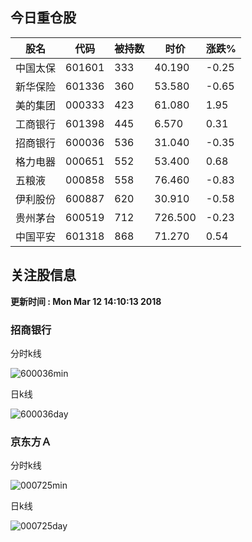 
## 今日重仓股 

|股名|代码|被持数|时价|涨跌%|
|---|---|---|---|---|
|中国太保|601601|333|40.190|-0.25|
|新华保险|601336|360|53.580|-0.65|
|美的集团|000333|423|61.080|1.95|
|工商银行|601398|445|6.570|0.31|
|招商银行|600036|536|31.040|-0.35|
|格力电器|000651|552|53.400|0.68|
|五粮液|000858|558|76.460|-0.83|
|伊利股份|600887|620|30.910|-0.58|
|贵州茅台|600519|712|726.500|-0.23|
|中国平安|601318|868|71.270|0.54|

## 关注股信息
**更新时间 : Mon Mar 12 14:10:13 2018**
### 招商银行 
分时k线

![600036min](http://image.sinajs.cn/newchart/min/n/sh600036.gif)

日k线

![600036day](http://image.sinajs.cn/newchart/daily/n/sh600036.gif)

### 京东方Ａ 
分时k线

![000725min](http://image.sinajs.cn/newchart/min/n/sz000725.gif)

日k线

![000725day](http://image.sinajs.cn/newchart/daily/n/sz000725.gif)
